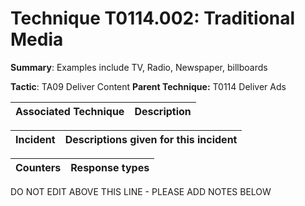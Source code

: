 # Technique T0114.002: Traditional Media

**Summary**: Examples include TV, Radio, Newspaper, billboards

**Tactic**: TA09 Deliver Content            **Parent Technique:** T0114 Deliver Ads


| Associated Technique | Description |
| --------- | ------------------------- |



| Incident | Descriptions given for this incident |
| -------- | -------------------- |



| Counters | Response types |
| -------- | -------------- |


DO NOT EDIT ABOVE THIS LINE - PLEASE ADD NOTES BELOW